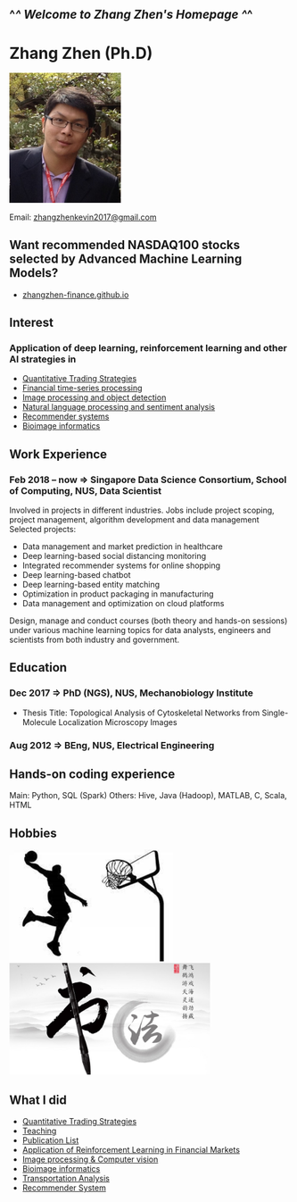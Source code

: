 ## ^_^ Welcome to Zhang Zhen's Homepage ^_^

# Zhang Zhen (Ph.D)

<img src="zz_icon.JPG" alt="drawing" width="200"/>

Email: zhangzhenkevin2017@gmail.com

## Want recommended NASDAQ100 stocks selected by Advanced Machine Learning Models?
* [zhangzhen-finance.github.io](https://zhangzhen-finance.github.io)


## Interest
### Application of deep learning, reinforcement learning and other AI strategies in
* [Quantitative Trading Strategies](quant.html)
* [Financial time-series processing](finance.html)
* [Image processing and object detection](social.html)
* [Natural language processing and sentiment analysis](https://zhangzhen-finance.github.io)
* [Recommender systems](recommend.pdf)
* [Bioimage informatics](bio.html)



## Work Experience
### Feb 2018 – now => Singapore Data Science Consortium, School of Computing, NUS, Data Scientist 
Involved in projects in different industries. Jobs include project scoping, project management, algorithm development and data management
Selected projects:
* Data management and market prediction in healthcare
* Deep learning-based social distancing monitoring 
* Integrated recommender systems for online shopping
* Deep learning-based chatbot
* Deep learning-based entity matching
* Optimization in product packaging in manufacturing
* Data management and optimization on cloud platforms

Design, manage and conduct courses (both theory and hands-on sessions) under various machine learning topics for data analysts, engineers and scientists from both industry and government.



## Education
### Dec 2017 => PhD (NGS), NUS, Mechanobiology Institute  
* Thesis Title: Topological Analysis of Cytoskeletal Networks from Single-Molecule Localization Microscopy Images

### Aug 2012 => BEng, NUS, Electrical Engineering


## Hands-on coding experience 
Main: Python, SQL (Spark)
Others: Hive, Java (Hadoop), MATLAB, C, Scala, HTML

## Hobbies
<img src="1.jpg" alt="drawing" height="200"/><img src="2.jpg" alt="drawing" height="200"/>


## What I did
* [Quantitative Trading Strategies](quant.html)
* [Teaching](teaching.html)
* [Publication List](pub_list.html)
* [Application of Reinforcement Learning in Financial Markets](finance.html)
* [Image processing & Computer vision](social.html)
* [Bioimage informatics](bio.html)
* [Transportation Analysis](transport.pdf)
* [Recommender System](recommend.pdf)
